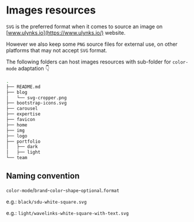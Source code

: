 # Images resources

`SVG` is the preferred format when it comes to source an image on [www.ulynks.io](https://www.ulynks.io/) website.

However we also keep some `PNG` source files for external use, on other platforms that may not accept `SVG` format.

The following folders can host images resources with sub-folder for `color-mode` adaptation 👇

```bash
.
├── README.md
├── blog
│   └── svg-cropper.png
├── bootstrap-icons.svg
├── carousel
├── expertise
├── favicon
├── home
├── img
├── logo
├── portfolio
│   ├── dark
│   ├── light
└── team
```

## Naming convention

`color-mode`/`brand`-`color`-`shape`-`optional`.`format`

e.g.: `black/sdu-white-square.svg`

e.g.: `light/wavelinks-white-square-with-text.svg`
